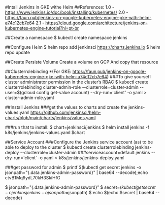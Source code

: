 #Intall Jenkins in GKE withe Helm
##References:
1.0 - https://www.jenkins.io/doc/book/installing/kubernetes/
2.0 - https://faun.pub/jenkins-on-google-kubernetes-engine-gke-with-helm-a74c12cb7e64
2.1 - https://cloud.google.com/architecture/jenkins-on-kubernetes-engine-tutorial?hl=pt-br

##Create a namespace
$ kubectl create namespace jenkins

##Configure Helm
$ helm repo add jenkinsci https://charts.jenkins.io 
$ helm repo update

##Create Persiste Volume
Create a volume on GCP
And copy that resource

##Clusterrolebinding
*(For GKE: https://faun.pub/jenkins-on-google-kubernetes-engine-gke-with-helm-a74c12cb7e64)
###To give yoursefl cluster administrator permission in the cluster’s RBAC 
$  kubectl create clusterrolebinding cluster-admin-role --clusterrole=cluster-admin --user=$(gcloud config get-value account) --dry-run='client' -o yaml > cluster-admin-role.yaml

##Install Jenkins
###get the values to charts and create the jenkins-values.yaml
https://github.com/jenkinsci/helm-charts/blob/main/charts/jenkins/values.yaml

###run that to install:
$ chart=jenkinsci/jenkins
$ helm install jenkins -f k8s/jenkins/jenkins-values.yaml $chart

##Service Account
###Configure the Jenkins service account (as) to be able to deploy to the cluster
$ kubectl create clusterrolebinding jenkins-deploy --clusterrole=cluster-admin ###serviceaccount=default:jenkins --dry-run='client' -o yaml > k8s/jenkins/jenkins-deploy.yaml

###get password for admin
$ printf $(kubectl get secret jenkins -o jsonpath="{.data.jenkins-admin-password}" | base64 --decode);echo 
ctvB1Mq9ydL70kH3SkiHfG

$ jsonpath="{.data.jenkins-admin-password}” 
$ secret=$(kubectl get secret -n jenkins jenkins -o jsonpath=$jsonpath) 
$ echo $(echo $secret | base64 --decode)
